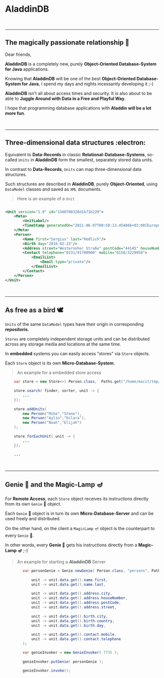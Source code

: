 # AladdinDB
</br>
<hr>

## The magically passionate relationship 🥰

Dear friends, 

**AladdinDB** is a completely new, purely **Object-Oriented Database-System for Java** applications. 

Knowing that **AladdinDB** will be one of the best **Object-Oriented Database-System for Java**, I spend my days and nights incessantly developing it ;-) 

**AladdinDB** isn't all about access times and security.
It is also about to be able to **Juggle Around with Data in a Free and Playful Way**.

I hope that programming database applications with **Aladdin will be a lot more fun**.

</br>
<hr>

## Three-dimensional data structures :electron:

Equivalent to **Data-Records** in classic **Relational-Database-Systems**, so-called `Units` in **AladdinDB** form the smallest, separately stored data units. 

In contrast to **Data-Records**, `Units` can map three-dimensional data structures. 

Such structures are described in **AladdinDB**, purely **Object-Oriented**, using `DataModel` classes and saved as `XML` documents.

>Here is an example of a `Unit`

```xml

<Unit version="1.0" id="1560700320d1b71b220">
    <Meta>
        <UnitLabel/>
        <TimeStamp generatedOn="2021-06-07T00:50:13.454866+03:00[Europe/Istanbul]" modifiedOn="2021-06-07T00:50:13.454866+03:00[Europe/Istanbul]"/>
    </Meta>
    <Person>
        <Name first="Sergius" last="Redlich"/>
        <Birth day="2016-02-23"/>
        <Address street="Westernoher Straße" postCode="44145" houseNumber="76" city="Dortmund"/>
        <Contact telephone="0231/91708900" mobile="0150/3229958">
            <EmailList>
                <Email type="private"/>
            </EmailList>
        </Contact>
    </Person>
</Unit>

```

</br>
<hr>

## As free as a bird 🕊️

`Units` of the same `DataModel` types have their origin in corresponding **repositoris**.

`Stores` are completely independent storage units and can be distributed across any storage media and locations at the same time.

In **embedded** systems you can easily access "stores" via `Store` objects. 

Each `Store` object is its own **Micro-Database-System**.

>An example for a embedded store access

```java
    var store = new Store<>( Person.class,  Paths.get("/home/macit/tmp/aladdin/db/persons") );
    
    store.search( finder, sorter, unit -> { 
        ...
    });
    
    store.addUnits(
        new Person("Mike","Stone"),
        new Person("Aylin","Dilara"),
        new Person("Noah","Elijah")
    );
    
    store.forEachUnit( unit -> {
        ...
    });
    
    ...

```
</br>
<hr>

## Genie 🧞 and the Magic-Lamp 🪔

For **Remote Access**, each `Store` object receives its instructions directly from its own `Genie` 🧞 object. 

Each `Genie` 🧞 object is in turn its own **Micro-Database-Server** and can be used freely and distributed.

On the other hand, on the client a `MagicLamp` 🪔 object is the counterpart to every `Genie` 🧞. 

In other words, every **Genie 🧞** gets his instructions directly from a **Magic-Lamp 🪔** ;-)


> An example for starting a **AladdinDB** Server

```java
		var personGenie = Genie.newGenie( Person.class, "persons", Paths.get( "/home/macit/tmp/aladdin/db/persons" ), 
				
			unit -> unit.data.get().name.first, 
			unit -> unit.data.get().name.last, 
			
			unit -> unit.data.get().address.city, 
			unit -> unit.data.get().address.houseNumber, 
			unit -> unit.data.get().address.postCode,
			unit -> unit.data.get().address.street,
			
			unit -> unit.data.get().birth.city, 
			unit -> unit.data.get().birth.country, 
			unit -> unit.data.get().birth.day,
			
			unit -> unit.data.get().contact.mobile,
			unit -> unit.data.get().contact.telephone
		);

		var genieInvoker = new GenieInvoker( 7735 );
		
		genieInvoker.putGenie( personGenie );
		
		genieInvoker.invoke();

```
